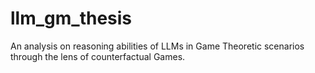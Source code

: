# llm_gm_thesis
An analysis on reasoning abilities of LLMs in Game Theoretic scenarios through the lens of counterfactual Games.
